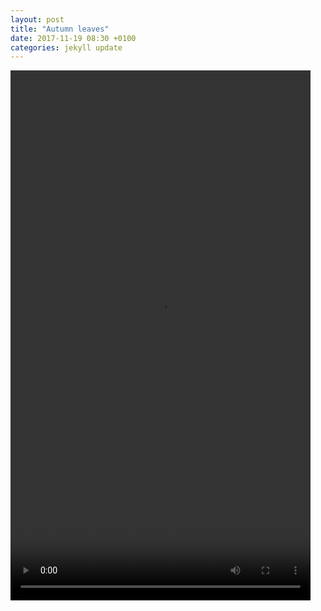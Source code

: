 ```yaml
---
layout: post
title: "Autumn leaves"
date: 2017-11-19 08:30 +0100
categories: jekyll update
---
```


<video src="https://github.com/tombye/trexit/raw/gh-pages/assets/images/Autumn-leaves.mp4" controls height="848" width="480" preload="metadata"><a href="https://github.com/tombye/trexit/raw/gh-pages/assets/images/Autumn-leaves.mp4">Download this video of Roz's feet pushing through the autumn leaves.</a></video>
